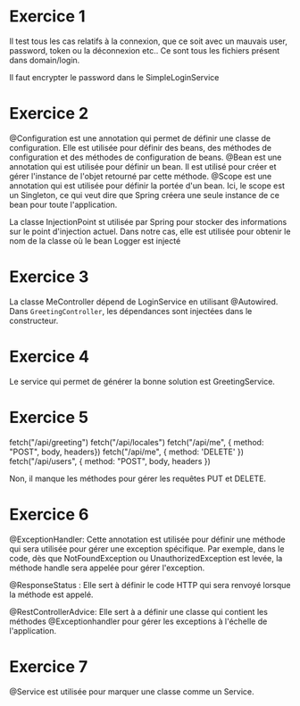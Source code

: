 # Exercice 1

Il test tous les cas relatifs à la connexion, que ce soit avec un mauvais user, password, token ou la déconnexion etc..
Ce sont tous les fichiers présent dans domain/login.

Il faut encrypter le password dans le SimpleLoginService

# Exercice 2

@Configuration est une annotation qui permet de définir une classe de configuration. Elle est utilisée pour définir des beans, des méthodes de configuration et des méthodes de configuration de beans.
@Bean est une annotation qui est utilisée pour définir un bean. Il est utilisé pour créer et gérer l'instance de l'objet retourné par cette méthode.
@Scope est une annotation qui est utilisée pour définir la portée d'un bean. Ici, le scope est un Singleton, ce qui veut dire que Spring créera une seule instance de ce bean pour toute l'application.

La classe InjectionPoint st utilisée par Spring pour stocker des informations sur le point d'injection actuel. Dans notre cas, elle est utilisée pour obtenir le nom de la classe où le bean Logger est injecté

# Exercice 3

La classe MeController dépend de LoginService en utilisant @Autowired. 
Dans `GreetingController`, les dépendances sont injectées dans le constructeur. 

# Exercice 4

Le service qui permet de générer la bonne solution est GreetingService.

# Exercice 5

fetch("/api/greeting")
fetch("/api/locales")
fetch("/api/me", { method: "POST", body, headers})
fetch("/api/me", { method: 'DELETE' })
fetch("/api/users", { method: "POST", body, headers })

Non, il manque les méthodes pour gérer les requêtes PUT et DELETE.

# Exercice 6

@ExceptionHandler: Cette annotation est utilisée pour définir une méthode qui sera utilisée pour gérer une exception spécifique.
Par exemple, dans le code, dès que NotFoundException ou UnauthorizedException est levée, la méthode handle sera appelée pour gérer l'exception.

@ResponseStatus : Elle sert à définir le code HTTP qui sera renvoyé lorsque la méthode est appelé.

@RestControllerAdvice: Elle sert à a définir une classe qui contient les méthodes @Exceptionhandler pour gérer les exceptions à l'échelle de l'application.

# Exercice 7

@Service est utilisée pour marquer une classe comme un Service.
